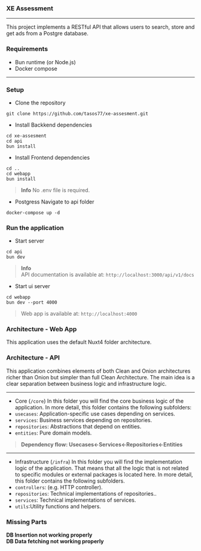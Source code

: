 ### XE Assessment
----
This project implements a RESTful API that allows users to search, store and get ads from a Postgre database.

### Requirements
- Bun runtime (or Node.js)
- Docker compose

----
### Setup
- Clone the repository
```
git clone https://github.com/tasos77/xe-assesment.git
```

- Install Backkend dependencies
```
cd xe-assesment
cd api
bun install
```

- Install Frontend dependencies
```
cd ..
cd webapp
bun install
```

> **Info**
> No .env file is required.

- Postgress
Navigate to api folder
```
docker-compose up -d
```

### Run the application

- Start server
```
cd api
bun dev
```

> **Info**\
> API documentation is available at: `http://localhost:3000/api/v1/docs`

- Start ui server
```
cd webapp
bun dev --port 4000
```
> Web app is available at: `http://localhost:4000`

### Architecture - Web App
This application uses the default Nuxt4 folder architecture.

### Architecture - API
This application combines elements of both Clean and Onion architectures richer than Onion but simpler than full Clean Architecture.
The main idea is a clear separation between business logic and infrastructure logic.

---

- Core (`/core`)
In this folder you will find the core business logic of the application.
In more detail, this folder contains the following subfolders:
- `usecases`: Application-specific use cases depending on services.
- `services`: Business services depending on repositories.
- `repositories`: Abstractions that depend on entities.
- `entities`: Pure domain models.
> **Dependency flow: Usecases<-Services<-Repositories<-Entities**
---
- Infrastructure (`/infra`)
In this folder you will find the implementation logic of the application. That means that all the logic that is not related to specific modules or external packages is located here.
In more detail, this folder contains the following subfolders.
- `controllers`: (e.g. HTTP controller).
- `repositories`: Technical implementations of repositories..
- `services`: Technical implementations of services.
- `utils`:Utility functions and helpers.

### Missing Parts
**DB Insertion not working properly**\
**DB Data fetching not working properly**
